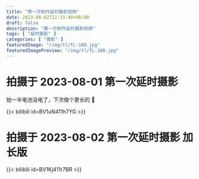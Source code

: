 ```yaml
---
title: "第一次制作延时摄影视频"
date: 2023-08-02T12:33:40+08:00
draft: false
description: "第一次制作延时摄影视频"
tags: [ "延时摄影" ]
categories: [ "摄影" ]
featuredImage: "/img/tl/TL-100.jpg"
featuredImagePreview: "/img/tl/TL-100.jpg"
---
```


# 拍摄于 2023-08-01 第一次延时摄影

拍一半电池没电了，下次做个更长的 🤔

{{< bilibili id=BV1uN411h7YG >}}

# 拍摄于 2023-08-02 第一次延时摄影 加长版

{{< bilibili id=BV1Kj411r7BR >}}